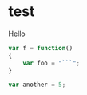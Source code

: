 test
====

<div>
Hello
</div>

```javascript
var f = function()
{
    var foo = "```";
}

var another = 5;
```